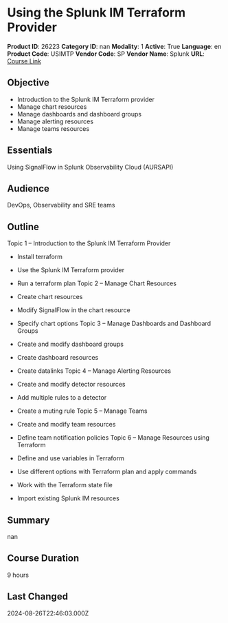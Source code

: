 # Using the Splunk IM Terraform Provider

**Product ID**: 26223
**Category ID**: nan
**Modality**: 1
**Active**: True
**Language**: en
**Product Code**: USIMTP
**Vendor Code**: SP
**Vendor Name**: Splunk
**URL**: [Course Link](https://www.fastlaneus.com/course/splunk-usimtp)

## Objective
- Introduction to the Splunk IM Terraform provider
- Manage chart resources
- Manage dashboards and dashboard groups
- Manage alerting resources
- Manage teams resources

## Essentials
Using SignalFlow in Splunk Observability Cloud (AURSAPI)

## Audience
DevOps, Observability and SRE teams

## Outline
Topic 1 – Introduction to the Splunk IM Terraform Provider


- Install terraform
- Use the Splunk IM Terraform provider
- Run a terraform plan
Topic 2 – Manage Chart Resources


- Create chart resources
- Modify SignalFlow in the chart resource
- Specify chart options
Topic 3 – Manage Dashboards and Dashboard Groups


- Create  and modify dashboard groups
- Create dashboard resources
- Create datalinks
Topic 4 – Manage Alerting Resources


- Create and modify detector resources
- Add multiple rules to a detector
- Create a muting rule
Topic 5 – Manage Teams


- Create and modify team resources
- Define team notification policies
Topic 6 – Manage Resources using Terraform


- Define and use variables in Terraform
- Use different options with Terraform plan and apply commands
- Work with the Terraform state file
- Import existing Splunk IM resources

## Summary
nan

## Course Duration
9 hours

## Last Changed
2024-08-26T22:46:03.000Z
